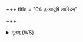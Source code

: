 +++
title = "04 कृत्यादूषिं त्वाविदम्"

+++
<details><summary>मूलम् (WS)</summary>

कृत्यादूषिं त्वाविदं कृत्यादूषिं भरामि त्वा ।  
कृत्यादूषिं कृणोमि त्वा कृत्यादूषिं वयोधसम् ॥ ५ ॥
</details>